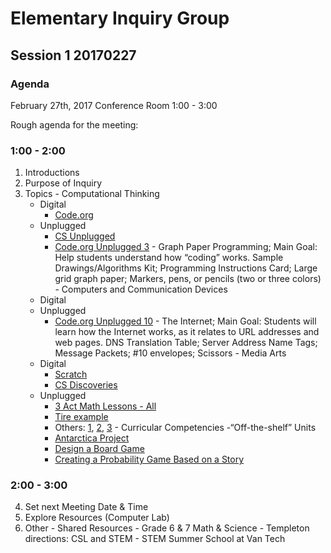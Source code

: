 # Elementary Inquiry Group
## Session 1 20170227
### Agenda

February 27th, 2017
Conference Room
1:00  - 3:00

Rough agenda for the meeting:

### 1:00  - 2:00
  1. Introductions
  2. Purpose of Inquiry
  3. Topics
    - Computational Thinking
      - Digital
        - [Code.org](https://code.org/teacher-dashboard#/)
      - Unplugged
        - [CS Unplugged](http://csunplugged.org/wp-content/uploads/2015/03/CSUnplugged_OS_2015_v3.1.pdf)
        - [Code.org Unplugged 3](https://studio.code.org/unplugged/unplug3.pdf) - Graph Paper Programming; Main Goal: Help students understand how “coding” works. Sample Drawings/Algorithms Kit; Programming Instructions Card; Large grid graph paper; Markers, pens, or pencils (two or three colors) 
    - Computers and Communication Devices
      - Digital
      - Unplugged
        - [Code.org Unplugged 10](https://studio.code.org/unplugged/unplug10.pdf) - The Internet; Main Goal: Students will learn how the Internet works, as it relates to URL addresses and web pages.  DNS Translation Table; Server Address Name Tags; Message Packets; #10 envelopes; Scissors
    - Media Arts
      - Digital
        - [Scratch](https://scratch.mit.edu/users/janzeteachesit/)
        - [CS Discoveries](https://curriculum.code.org/csd/resources/)
      - Unplugged
        - [3 Act Math Lessons - All](https://docs.google.com/spreadsheets/d/1jXSt_CoDzyDFeJimZxnhgwOVsWkTQEsfqouLWNNC6Z4/pub?output=html)
        - [Tire example](http://mr-stadel.blogspot.ca/2012/04/rolling-tires.html)
        - Others: [1](http://wmh3acts.weebly.com/3-act-math.html), [2](https://mikewiernicki.com/3-act-tasks/), [3](https://docs.google.com/spreadsheets/d/19sms4MpuAOO71o4qFPJyVKK-OGLnNegMgSL6WAwIdb8/edit)
    - Curricular Competencies
      -“Off-the-shelf” Units
        - [Antarctica Project](https://web.stanford.edu/group/redlab/cgi-bin/materials/Antarctica%20Project%E2%80%93Design%20Thinking%20version.pdf)
        - [Design a Board Game](http://www.mathshell.com/materials.php?series=numeracy&item=boardgame)
        - [Creating a Probability Game Based on a Story](https://curriculum.gov.bc.ca/sites/curriculum.gov.bc.ca/files/contributed-resources/Creating%20a%20Probability%20Game.pdf)

    
### 2:00  - 3:00

  4. Set next Meeting Date & Time 
  5. Explore Resources (Computer Lab)
  6. Other
    - Shared Resources
    - Grade 6 & 7 Math & Science
    - Templeton directions: CSL and STEM
    - STEM Summer School at Van Tech
